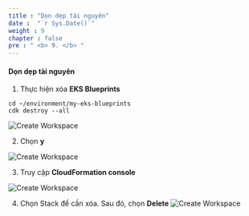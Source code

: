 ```yaml
---
title : "Dọn dẹp tài nguyên"
date :  "`r Sys.Date()`" 
weight : 9 
chapter : false
pre : " <b> 9. </b> "
---
```


#### Dọn dẹp tài nguyên

1.  Thực hiện xóa **EKS Blueprints**

```
cd ~/environment/my-eks-blueprints
cdk destroy --all
```

![Create Workspace](/images/9-cleanup/001-cleanup.png?featherlight=false&width=90pc)

2.  Chọn **y**

![Create Workspace](/images/9-cleanup/002-cleanup.png?featherlight=false&width=90pc)

3.  Truy cập **CloudFormation console** 

![Create Workspace](/images/9-cleanup/003-cleanup.png?featherlight=false&width=90pc)

4.  Chọn Stack để cần xóa. Sau đó, chọn **Delete**
![Create Workspace](/images/9-cleanup/004-cleanup.png?featherlight=false&width=90pc)

